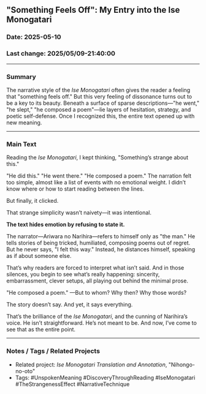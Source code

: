 ## "Something Feels Off": My Entry into the Ise Monogatari

### Date: 2025-05-10

### Last change: 2025/05/09-21:40:00

---

### Summary

The narrative style of the _Ise Monogatari_ often gives the reader a feeling that "something feels off." But this very feeling of dissonance turns out to be a key to its beauty. Beneath a surface of sparse descriptions—"he went," "he slept," "he composed a poem"—lie layers of hesitation, strategy, and poetic self-defense. Once I recognized this, the entire text opened up with new meaning.

---

### Main Text

Reading the _Ise Monogatari_, I kept thinking, "Something’s strange about this."

"He did this." "He went there." "He composed a poem." The narration felt too simple, almost like a list of events with no emotional weight. I didn’t know where or how to start reading between the lines.

But finally, it clicked.

That strange simplicity wasn’t naivety—it was intentional.

**The text hides emotion by refusing to state it.**

The narrator—Ariwara no Narihira—refers to himself only as "the man." He tells stories of being tricked, humiliated, composing poems out of regret. But he never says, "I felt this way." Instead, he distances himself, speaking as if about someone else.

That’s why readers are forced to interpret what isn’t said. And in those silences, you begin to see what’s really happening: sincerity, embarrassment, clever setups, all playing out behind the minimal prose.

"He composed a poem." —But to whom? Why then? Why those words?

The story doesn’t say.
And yet, it says everything.

That’s the brilliance of the _Ise Monogatari_, and the cunning of Narihira’s voice. He isn’t straightforward. He’s not meant to be. And now, I’ve come to see that as the entire point.

---

### Notes / Tags / Related Projects

- Related project: _Ise Monogatari Translation and Annotation_, "Nihongo-no-oto"
- Tags: #UnspokenMeaning #DiscoveryThroughReading #IseMonogatari #TheStrangenessEffect #NarrativeTechnique

